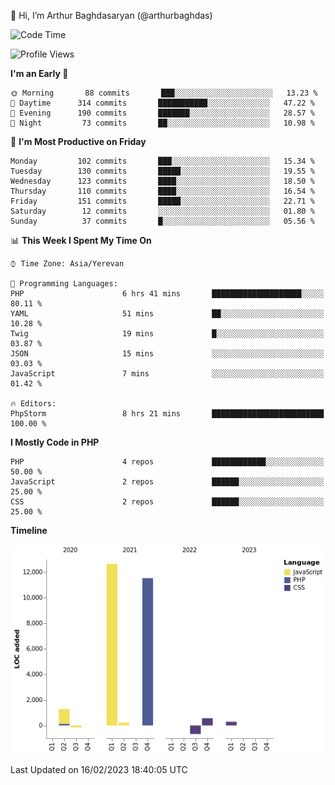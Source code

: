 👋 Hi, I’m Arthur Baghdasaryan (@arthurbaghdas)


<!--START_SECTION:waka-->
![Code Time](http://img.shields.io/badge/Code%20Time-469%20hrs%2023%20mins-blue)

![Profile Views](http://img.shields.io/badge/Profile%20Views-0-blue)

**I'm an Early 🐤** 

```text
🌞 Morning       88 commits       ███░░░░░░░░░░░░░░░░░░░░░░   13.23 % 
🌆 Daytime      314 commits       ███████████░░░░░░░░░░░░░░   47.22 % 
🌃 Evening      190 commits       ███████░░░░░░░░░░░░░░░░░░   28.57 % 
🌙 Night         73 commits       ██░░░░░░░░░░░░░░░░░░░░░░░   10.98 % 

```
📅 **I'm Most Productive on Friday** 

```text
Monday         102 commits       ███░░░░░░░░░░░░░░░░░░░░░░   15.34 % 
Tuesday        130 commits       █████░░░░░░░░░░░░░░░░░░░░   19.55 % 
Wednesday      123 commits       ████░░░░░░░░░░░░░░░░░░░░░   18.50 % 
Thursday       110 commits       ████░░░░░░░░░░░░░░░░░░░░░   16.54 % 
Friday         151 commits       █████░░░░░░░░░░░░░░░░░░░░   22.71 % 
Saturday        12 commits       ░░░░░░░░░░░░░░░░░░░░░░░░░   01.80 % 
Sunday          37 commits       █░░░░░░░░░░░░░░░░░░░░░░░░   05.56 % 

```


📊 **This Week I Spent My Time On** 

```text
⌚︎ Time Zone: Asia/Yerevan

💬 Programming Languages: 
PHP                      6 hrs 41 mins       ████████████████████░░░░░   80.11 % 
YAML                     51 mins             ██░░░░░░░░░░░░░░░░░░░░░░░   10.28 % 
Twig                     19 mins             █░░░░░░░░░░░░░░░░░░░░░░░░   03.87 % 
JSON                     15 mins             ░░░░░░░░░░░░░░░░░░░░░░░░░   03.03 % 
JavaScript               7 mins              ░░░░░░░░░░░░░░░░░░░░░░░░░   01.42 % 

🔥 Editors: 
PhpStorm                 8 hrs 21 mins       █████████████████████████   100.00 % 

```

**I Mostly Code in PHP** 

```text
PHP                      4 repos             ████████████░░░░░░░░░░░░░   50.00 % 
JavaScript               2 repos             ██████░░░░░░░░░░░░░░░░░░░   25.00 % 
CSS                      2 repos             ██████░░░░░░░░░░░░░░░░░░░   25.00 % 

```


**Timeline**

![Chart not found](https://raw.githubusercontent.com/arthurbaghdas/arthurbaghdas/main/charts/bar_graph.png) 


 Last Updated on 16/02/2023 18:40:05 UTC
<!--END_SECTION:waka-->

